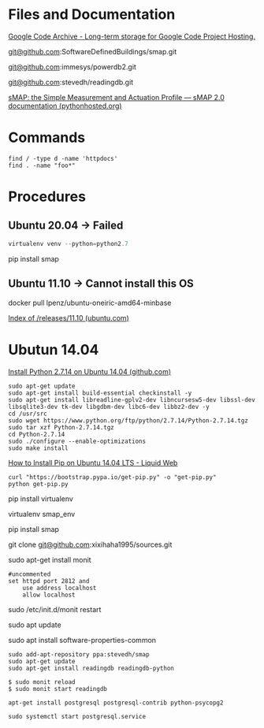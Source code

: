 # Files and Documentation

[Google Code Archive - Long-term storage for Google Code Project Hosting.](https://code.google.com/archive/p/smap-data/downloads)

git@github.com:SoftwareDefinedBuildings/smap.git

git@github.com:immesys/powerdb2.git

git@github.com:stevedh/readingdb.git

[sMAP: the Simple Measurement and Actuation Profile — sMAP 2.0 documentation (pythonhosted.org)](https://pythonhosted.org/Smap/en/2.0/index.html)

# Commands

```shell
find / -type d -name 'httpdocs'
find . -name "foo*"
```

# Procedures

## Ubuntu 20.04 -> Failed

```py
virtualenv venv --python=python2.7
```

 pip install smap

## Ubuntu 11.10 -> Cannot install this OS

docker pull lpenz/ubuntu-oneiric-amd64-minbase

[Index of /releases/11.10 (ubuntu.com)](http://old-releases.ubuntu.com/releases/11.10/)

# Ubutun 14.04

[Install Python 2.7.14 on Ubuntu 14.04 (github.com)](https://gist.github.com/pigeonflight/39e7513e46b419b8b51f8671445c4ea2)

```shell
sudo apt-get update
sudo apt-get install build-essential checkinstall -y
sudo apt-get install libreadline-gplv2-dev libncursesw5-dev libssl-dev libsqlite3-dev tk-dev libgdbm-dev libc6-dev libbz2-dev -y
cd /usr/src
sudo wget https://www.python.org/ftp/python/2.7.14/Python-2.7.14.tgz
sudo tar xzf Python-2.7.14.tgz
cd Python-2.7.14
sudo ./configure --enable-optimizations
sudo make install
```



[How to Install Pip on Ubuntu 14.04 LTS - Liquid Web](https://www.liquidweb.com/kb/how-to-install-pip-on-ubuntu-14-04-lts/)

```shell
curl "https://bootstrap.pypa.io/get-pip.py" -o "get-pip.py"
python get-pip.py
```



pip install virtualenv

virtualenv smap_env

pip install smap

git clone git@github.com:xixihaha1995/sources.git

sudo apt-get install monit

```shell
#uncommented
set httpd port 2812 and
    use address localhost
    allow localhost
```

sudo /etc/init.d/monit restart

sudo apt update

sudo apt install software-properties-common

```
sudo add-apt-repository ppa:stevedh/smap
sudo apt-get update
sudo apt-get install readingdb readingdb-python

$ sudo monit reload
$ sudo monit start readingdb
```

```
apt-get install postgresql postgresql-contrib python-psycopg2

sudo systemctl start postgresql.service
```